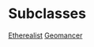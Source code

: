 <!-- TITLE: Summoner -->
<!-- SUBTITLE: Summoners are mages who specialize in the creation and invocation of supernatural objects and creatures. Pulling these things from seemingly nowhere, these summoners are deeply connected to a plane of existence that no one else can see -->

# Subclasses

[Etherealist](etherealist)
[Geomancer](geomancer)
